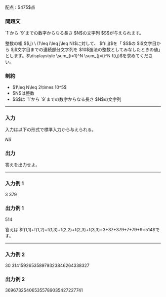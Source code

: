 
<div>

<span>

<span>

<p>
配点 : $475$点
</p>

<div>

<section>

### **問題文**

<p>
`1`から `9`までの数字からなる長さ $N$の文字列 $S$が与えられます。
</p>

<p>
整数の組 $(i,j) \ (1\leq i\leq j\leq N)$に対して、 $f(i,j)$を「 $S$の $i$文字目から $j$文字目までの連続部分文字列を $10$進法の整数としてみなしたときの値」とします。$\displaystyle \sum_{i=1}^N \sum_{j=i}^N f(i,j)$を求めてください。
</p>

</section>

</div>

<div>

<section>

### **制約**

<ul>

<li>
$1\leq N\leq 2\times 10^5$
</li>

<li>
$N$は整数
</li>

<li>
$S$は `1`から `9`までの数字からなる長さ $N$の文字列
</li>

</ul>

</section>

</div>

---

<div>

<div>

<section>

### **入力**

<p>
入力は以下の形式で標準入力から与えられる。
</p>

<div>

$N$$S$
</div>

</section>

</div>

<div>

<section>

### **出力**

<p>
答えを出力せよ。
</p>

</section>

</div>

</div>

---

<div>

<section>

### **入力例 1**

<div>

3
379

</div>

</section>

</div>

<div>

<section>

### **出力例 1**

<div>

514

</div>

<p>
答えは $f(1,1)+f(1,2)+f(1,3)+f(2,2)+f(2,3)+f(3,3)=3+37+379+7+79+9=514$です。
</p>

</section>

</div>

---

<div>

<section>

### **入力例 2**

<div>

30
314159265358979323846264338327

</div>

</section>

</div>

<div>

<section>

### **出力例 2**

<div>

369673254065355789035427227741

</div>

</section>

</div>

</span>

</span>

</div>
